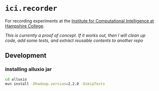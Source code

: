 # `ici.recorder`

For recording experiments at the [Institute for Computational Intelligence
at Hampshire College](http://faculty.hampshire.edu/lspector/ici.html).

*This is currently a proof of concept. If it works out, then I will clean up code, add some tests, and extract reusable contents to another repo*

## Development
### installing alluxio jar

```bash
cd alluxio
mvn install -Dhadoop.version=2.2.0 -DskipTests
```

